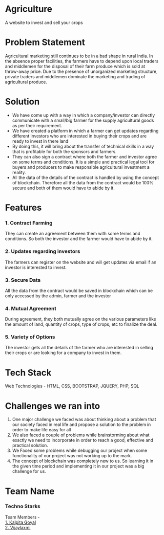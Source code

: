 # Agriculture
A website to invest and sell your crops

# Problem Statement
Agricultural marketing still continues to be in a bad shape in rural India. In the absence proper facilities, the farmers have to depend upon local traders and middlemen for the disposal of their farm produce which is sold at throw-away price.
Due to the presence of unorganized marketing structure, private traders and middlemen dominate the marketing and trading of agricultural produce.

# Solution
* We have come up with a way in which a company/investor can directly communicate with a small/big farmer for the supply agricultural goods as per their requirement. 
* We have created a platform in which a farmer can get updates regarding different investors who are interested in buying their crops and are ready to invest in there land
* By doing this, it will bring about the transfer of technical skills in a way that is profitable for both the sponsors and farmers. 
* They can also sign a contract where both the farmer and investor agree on some terms and conditions. It is a simple and practical legal tool for buyers and producers to make responsible agricultural investment a reality.
* All the data of the details of the contract is handled by using the concept of blockchain. Therefore all the data from the contract would be 100% secure and both of them would have to abide by it.

# Features

<h3>1. Contract Farming </h3>
They can create an agreement between them with some terms and conditions. So both the investor and the farmer would have to abide by it.
<h3>2. Updates regarding investors </h3>
The farmers can register on the website and will get updates via email if an investor is interested to invest.
<h3>3. Secure Data </h3>
All the data from the contract would be saved in blockchain which can be only accessed by the admin, farmer and the investor
<h3>4. Mutual Agreement</h3>
During agreement, they both mutually agree on the various parameters like the amount of land, quantity of crops, type of crops, etc to finalize the deal.
<h3>5. Variety of Options</h3>
The investor gets all the details of the farmer who are interested in selling their crops or are looking for a company to invest in them.

# Tech Stack
Web Technologies - HTML, CSS, BOOTSTRAP, JQUERY, PHP, SQL

# Challenges we ran into
1. One major challenge we faced was about thinking about a problem that our society faced in real life and propose a solution to the problem in order to make life easy for all
2. We also faced a couple of problems while brainstorming about what exactly we need to incorporate in order to reach a good, effective and practical solution.
3. We Faced some problems while debugging our project when some functionality of our project was not working up to the mark.
4. The concept of blockchain was completely new to us. So learning it in the given time period and implementing it in our project was a big challenge for us.

# Team Name 
<h3>Techno Starks</h3>
Team Members - <br>
<a href="https://github.com/kalpita01">1. Kalpita Goyal</a><br>
<a href="https://github.com/vijaylaxmi26">2. Vijaylaxmi</a>
